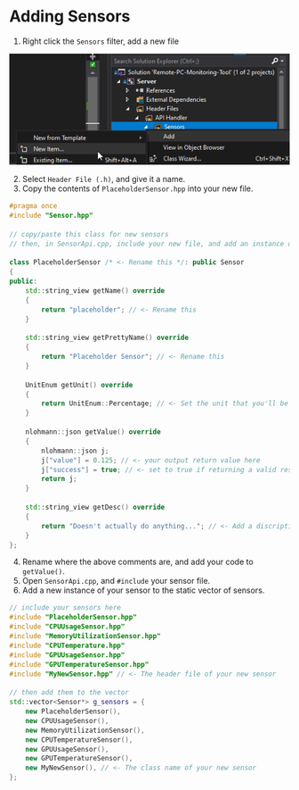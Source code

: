 # Adding Sensors

1. Right click the `Sensors` filter, add a new file 

![](devenv_u8LlQXG9mc.png)

2. Select `Header File (.h)`, and give it a name.
3. Copy the contents of `PlaceholderSensor.hpp` into your new file.

```cpp
#pragma once
#include "Sensor.hpp"

// copy/paste this class for new sensors
// then, in SensorApi.cpp, include your new file, and add an instance of your sensor to g_sensors

class PlaceholderSensor /* <- Rename this */: public Sensor
{
public:
	std::string_view getName() override
	{
		return "placeholder"; // <- Rename this
	}

	std::string_view getPrettyName() override
	{
		return "Placeholder Sensor"; // <- Rename this
	}
	
	UnitEnum getUnit() override
	{
		return UnitEnum::Percentage; // <- Set the unit that you'll be returnning
	}
	
	nlohmann::json getValue() override 
	{
		nlohmann::json j;
		j["value"] = 0.125; // <- your output return value here
		j["success"] = true; // <- set to true if returning a valid result
		return j;
	}

	std::string_view getDesc() override
	{
		return "Doesn't actually do anything..."; // <- Add a discription
	}
};
```
4. Rename where the above comments are, and add your code to `getValue()`.
5. Open `SensorApi.cpp`, and `#include` your sensor file.
6. Add a new instance of your sensor to the static vector of sensors.

```cpp
// include your sensors here
#include "PlaceholderSensor.hpp"
#include "CPUUsageSensor.hpp"
#include "MemoryUtilizationSensor.hpp"
#include "CPUTemperature.hpp"
#include "GPUUsageSensor.hpp"
#include "GPUTemperatureSensor.hpp"
#include "MyNewSensor.hpp" // <- The header file of your new sensor

// then add them to the vector
std::vector<Sensor*> g_sensors = {
	new PlaceholderSensor(),
	new CPUUsageSensor(),
	new MemoryUtilizationSensor(),
	new CPUTemperatureSensor(),
	new GPUUsageSensor(),
	new GPUTemperatureSensor(),
    new MyNewSensor(), // <- The class name of your new sensor
};
```
